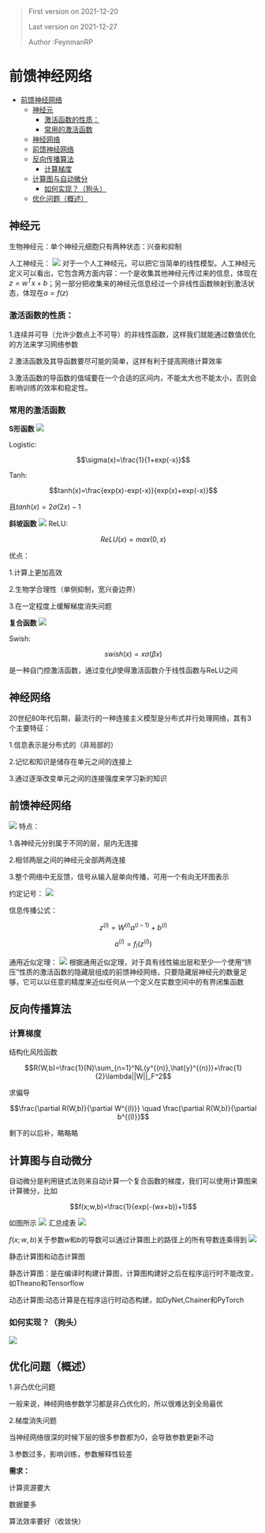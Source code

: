 > First version on 2021-12-20
>
>Last version on 2021-12-27
>
>Author :FeynmanRP

# 前馈神经网络
- [前馈神经网络](#前馈神经网络)
  - [神经元](#神经元)
    - [激活函数的性质：](#激活函数的性质)
    - [常用的激活函数](#常用的激活函数)
  - [神经网络](#神经网络)
  - [前馈神经网络](#前馈神经网络-1)
  - [反向传播算法](#反向传播算法)
    - [计算梯度](#计算梯度)
  - [计算图与自动微分](#计算图与自动微分)
    - [如何实现？（狗头）](#如何实现狗头)
  - [优化问题（概述）](#优化问题概述)
## 神经元

生物神经元：单个神经元细胞只有两种状态：兴奋和抑制

人工神经元：
![](https://gitee.com/feynmanrp/img/raw/master/img/20211220212358.png)
对于一个人工神经元，可以把它当简单的线性模型。人工神经元定义可以看出，它包含两方面内容：一个是收集其他神经元传过来的信息，体现在$z=w^Tx+b$；另一部分把收集来的神经元信息经过一个非线性函数映射到激活状态，体现在$a=f(z)$

### 激活函数的性质：

1.连续并可导（允许少数点上不可导）的非线性函数，这样我们就能通过数值优化的方法来学习网络参数

2.激活函数及其导函数要尽可能的简单，这样有利于提高网络计算效率

3.激活函数的导函数的值域要在一个合适的区间内，不能太大也不能太小，否则会影响训练的效率和稳定性。

### 常用的激活函数
**S形函数**
![](https://gitee.com/feynmanrp/img/raw/master/img/20211220215611.png)

Logistic:

$$\sigma(x)=\frac{1}{1+exp(-x)}$$

Tanh:

$$tanh(x)=\frac{exp(x)-exp(-x)}{exp(x)+exp(-x)}$$

且$tanh(x)=2\sigma(2x)-1$

**斜坡函数**
![](https://gitee.com/feynmanrp/img/raw/master/img/20211220221045.png)
ReLU:

$$ReLU(x)=max(0,x)$$

优点：

1.计算上更加高效

2.生物学合理性（单侧抑制，宽兴奋边界）

3.在一定程度上缓解梯度消失问题

**复合函数**
![](https://gitee.com/feynmanrp/img/raw/master/img/20211220222128.png)

Swish:

$$swish(x)=x\sigma(\beta x)$$

是一种自门控激活函数，通过变化$\beta$使得激活函数介于线性函数与ReLU之间 

## 神经网络
20世纪80年代后期，最流行的一种连接主义模型是分布式并行处理网络，其有3个主要特征：

1.信息表示是分布式的（非局部的）

2.记忆和知识是储存在单元之间的连接上

3.通过逐渐改变单元之间的连接强度来学习新的知识

## 前馈神经网络
![](https://gitee.com/feynmanrp/img/raw/master/img/20211220224533.png)
特点：

1.各神经元分别属于不同的层，层内无连接

2.相邻两层之间的神经元全部两两连接

3.整个网络中无反馈，信号从输入层单向传播，可用一个有向无环图表示

约定记号：
![](https://gitee.com/feynmanrp/img/raw/master/img/20211223162207.png)

信息传播公式：

$$z^{(l)}=W^{(l)}a^{(l-1)}+b^{(l)}$$

$$a^{(l)}=f_l(z^{(l)})$$

通用近似定理：
![](https://gitee.com/feynmanrp/img/raw/master/img/20211227110955.png)
根据通用近似定理，对于具有线性输出层和至少一个使用“挤压”性质的激活函数的隐藏层组成的前馈神经网络，只要隐藏层神经元的数量足够，它可以以任意的精度来近似任何从一个定义在实数空间中的有界闭集函数

## 反向传播算法
### 计算梯度
结构化风险函数

$$R(W,b)=\frac{1}{N}\sum_{n=1}^NL(y^{(n)},\hat{y}^{(n)})+\frac{1}{2}\lambda||W||_F^2$$

求偏导

$$\frac{\partial R(W,b)}{\partial W^{(l)}} \quad \frac{\partial R(W,b)}{\partial b^{(l)}}$$

剩下的以后补，略略略
## 计算图与自动微分

自动微分是利用链式法则来自动计算一个复合函数的梯度，我们可以使用计算图来计算微分，比如

$$f(x;w,b)=\frac{1}{exp(-(wx+b))+1}$$

如图所示
![](https://gitee.com/feynmanrp/img/raw/master/img/20211227160732.png)
汇总成表
![](https://gitee.com/feynmanrp/img/raw/master/img/20211227161543.png)

$f(x;w,b)$关于参数$w$和$b$的导数可以通过计算图上的路径上的所有导数连乘得到
![](https://gitee.com/feynmanrp/img/raw/master/img/20211227171954.png)

静态计算图和动态计算图

静态计算图：是在编译时构建计算图，计算图构建好之后在程序运行时不能改变，如Theano和Tensorflow

动态计算图:动态计算是在程序运行时动态构建，如DyNet,Chainer和PyTorch

### 如何实现？（狗头）
![](https://gitee.com/feynmanrp/img/raw/master/img/20211227172748.png)

## 优化问题（概述）

1.非凸优化问题

一般来说，神经网络参数学习都是非凸优化的，所以很难达到全局最优

2.梯度消失问题

当神经网络很深的时候下层的很多参数都为0，会导致参数更新不动

3.参数过多，影响训练，参数解释性较差

**需求：**

计算资源要大

数据要多

算法效率要好（收敛快）



